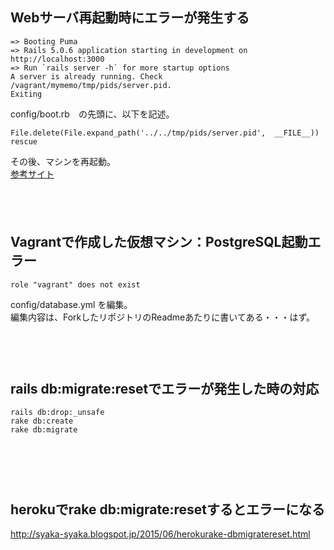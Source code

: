 ## Webサーバ再起動時にエラーが発生する
```
=> Booting Puma
=> Rails 5.0.6 application starting in development on http://localhost:3000
=> Run `rails server -h` for more startup options
A server is already running. Check /vagrant/mymemo/tmp/pids/server.pid.
Exiting
```
config/boot.rb　の先頭に、以下を記述。  
```
File.delete(File.expand_path('../../tmp/pids/server.pid',  __FILE__)) rescue
```
その後、マシンを再起動。  
[参考サイト](http://d.hatena.ne.jp/icalo35/20130625/p1)

　  
　  
## Vagrantで作成した仮想マシン：PostgreSQL起動エラー
```
role "vagrant" does not exist
```
config/database.yml を編集。  
編集内容は、ForkしたリポジトリのReadmeあたりに書いてある・・・はず。
　  
　  
　  
## rails db:migrate:resetでエラーが発生した時の対応
```
rails db:drop:_unsafe
rake db:create
rake db:migrate
```
　  
　  
　  
## herokuでrake db:migrate:resetするとエラーになる 
http://syaka-syaka.blogspot.jp/2015/06/herokurake-dbmigratereset.html
